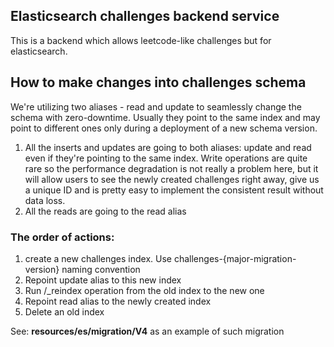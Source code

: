 ## Elasticsearch challenges backend service
This is a backend which allows leetcode-like challenges but for elasticsearch.

## How to make changes into challenges schema
We're utilizing two aliases - read and update to seamlessly change the schema with zero-downtime. 
Usually they point to the same index and may point to different ones only during a deployment of a new schema version.
1. All the inserts and updates are going to both aliases: update and read even if they're pointing to the same index.  Write operations are quite rare so the performance degradation is not really a problem here, but it will allow users to see the newly created challenges right away, give us a unique ID and is pretty easy to implement the consistent result without data loss. 
2. All the reads are going to the read alias

### The order of actions:
1. create a new challenges index. Use challenges-{major-migration-version} naming convention
2. Repoint update alias to this new index
3. Run /_reindex operation from the old index to the new one
4. Repoint read alias to the newly created index
5. Delete an old index

See: **resources/es/migration/V4** as an example of such migration